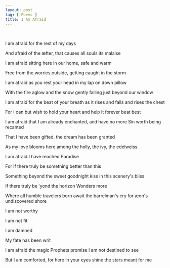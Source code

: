 ```yaml
---
layout: post
tag: [ Poems ]
title: I Am Afraid
---
```


<br/>

I am afraid for the rest of my days

And afraid of the æfter, that causes all souls its malaise

I am afraid sitting here in our home, safe and warm

Free from the worries outside, getting caught in the storm

I am afraid as you rest your head in my lap on down pillow

With the fire aglow and the snow gently falling just beyond our window

I am afraid for the beat of your breath as it rises and falls and rises the chest

For I can but wish to hold your heart and help it forever beat best

I am afraid that I am already enchanted, and have no more Sin worth being recanted

That I have been gifted, the dream has been granted

As my love blooms here among the holly, the ivy, the edelweiss

I am afraid I have reached Paradise

For if there truly be something better than this

Something beyond the sweet goodnight kiss in this scenery's bliss

If there truly be 'yond the horizon Wonders more

Where all humble travelers born await the barrelman's cry for æon's undiscovered shore

I am not worthy

I am not fit

I am damned

My fate has been writ

I am afraid the magic Prophets promise I am not destined to see

But I am comforted, for here in your eyes shine the stars meant for me

<br/>

